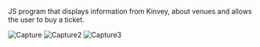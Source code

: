 JS program that displays information from Kinvey, about venues and allows the user to buy a ticket. 

![Capture](https://user-images.githubusercontent.com/28908397/55344871-36ffe880-54b7-11e9-9c71-350377db856a.PNG)
![Capture2](https://user-images.githubusercontent.com/28908397/55344872-37987f00-54b7-11e9-8bc2-09fed7978c76.PNG)
![Capture3](https://user-images.githubusercontent.com/28908397/55344873-37987f00-54b7-11e9-8f52-60a2d0b50eee.PNG)